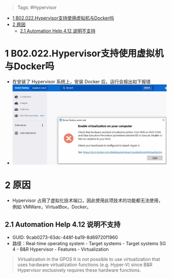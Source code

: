 > Tags: #Hypervisor

- [1 B02.022.Hypervisor支持使用虚拟机与Docker吗](#_1-b02022hypervisor%E6%94%AF%E6%8C%81%E4%BD%BF%E7%94%A8%E8%99%9A%E6%8B%9F%E6%9C%BA%E4%B8%8Edocker%E5%90%97)
- [2 原因](#_2-%E5%8E%9F%E5%9B%A0)
	- [2.1 Automation Help 4.12 说明不支持](#_21-automation-help-412-%E8%AF%B4%E6%98%8E%E4%B8%8D%E6%94%AF%E6%8C%81)

# 1 B02.022.Hypervisor支持使用虚拟机与Docker吗

- 在安装了 Hypervisor 系统上，安装 Docker 后，运行会报出如下报错
- ![](FILES/022Hypervisor支持使用虚拟机与Docker吗/image-20230609150603185.png)

# 2 原因

- Hypervisor 占用了虚拟化技术端口，因此使用此项技术的功能都无法使用，例如 VMWare，VirtualBox，Docker。

## 2.1 Automation Help 4.12 说明不支持

- GUID: 9cab0273-63dc-448f-ba19-8d69720f1960
- 路径：Real-time operating system - Target systems - Target systems SG 4 - B&R Hypervisor - Features - Virtualization

> Virtualization in the GPOS
> It is not possible to use virtualization that uses hardware virtualization functions (e.g. Hyper-V) since B&R Hypervisor exclusively requires these hardware functions.
